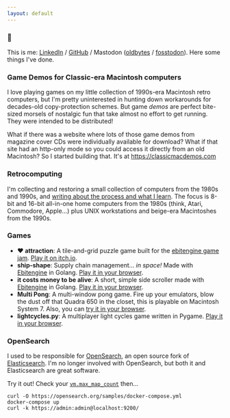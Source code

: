 ```yaml
---
layout: default
---
```


### :wave: 
This is me: [LinkedIn](https://www.linkedin.com/in/jules-graybill/) / [GitHub](https://github.com/jcgraybill) / Mastodon (<a rel="me" href="https://oldbytes.space/@jcgraybill">oldbytes</a> / <a rel="me" href="https://fosstodon.org/@jcgraybill">fosstodon</a>).  Here some things I've done.

### Game Demos for Classic-era Macintosh computers
I love playing games on my little collection of 1990s-era Macintosh retro computers, but I'm pretty uninterested in hunting down workarounds for decades-old copy-protection schemes. But game *demos* are perfect bite-sized morsels of nostalgic fun that take almost no effort to get running. They were intended to be distributed!

What if there was a website where lots of those game demos from magazine cover CDs were individually available for download? What if that site had an http-only mode so you could access it directly from an old Macintosh? So I started building that. It's at https://classicmacdemos.com

### Retrocomputing
I'm collecting and restoring a small collection of computers from the 1980s and 1990s, and [writing about the process and what I learn](/retrocomputing/). The focus is 8-bit and 16-bit all-in-one home computers from the 1980s (think, Atari, Commodore, Apple...) plus UNIX workstations and beige-era Macintoshes from the 1990s.

### Games
* **❤️ attraction**: A tile-and-grid puzzle game built for the [ebitengine game jam](https://itch.io/jam/ebiten-game-jam). [Play it on itch.io](https://ivlivs.itch.io/attraction).
* **ship-shape**:  Supply chain management... *in space!* Made with [Ebitengine](https://ebitengine.org/) in Golang. [Play it in your browser](/ship-shape/).
* **it costs money to be alive**: A short, simple side scroller made with [Ebitengine](https://ebitengine.org/) in Golang. [Play it in your browser](/it-costs-money/).
* **Multi Pong**: A multi-window pong game. Fire up your emulators, blow the dust off that Quadra 650 in the closet, this is playable on Macintosh System 7. Also, you can [try it in your browser](/multi-pong/). 
* **lightcycles.py**: A multiplayer light cycles game written in Pygame. [Play it in your browser](/lightcycles/).

### OpenSearch
I used to be responsible for [OpenSearch](https://opensearch.org/), an open source fork of [Elasticsearch](https://www.elastic.co/elasticsearch/). I'm no longer involved with OpenSearch, but both it and Elasticsearch are great software.

Try it out! Check your [`vm.max_map_count`](https://opensearch.org/docs/latest/opensearch/install/important-settings/) then...

    curl -O https://opensearch.org/samples/docker-compose.yml
    docker-compose up
    curl -k https://admin:admin@localhost:9200/
